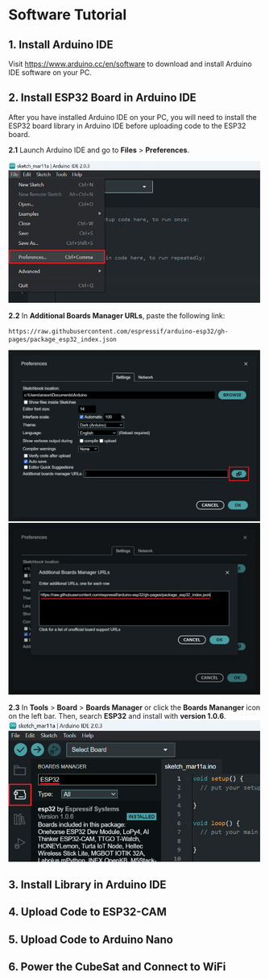 # Software Tutorial

## 1. Install Arduino IDE
Visit https://www.arduino.cc/en/software to download and install Arduino IDE software on your PC.

## 2. Install ESP32 Board in Arduino IDE
After you have installed Arduino IDE on your PC, you will need to install the ESP32 board library in Arduino IDE before uploading code to the ESP32 board. 

**2.1** Launch Arduino IDE and go to **Files** > **Preferences**.

<img src="../Figures/Software_Tutorial/2.1.png" width="500">

**2.2** In **Additional Boards Manager URLs**, paste the following link:
```
https://raw.githubusercontent.com/espressif/arduino-esp32/gh-pages/package_esp32_index.json
```

<img src="../Figures/Software_Tutorial/2.2a.png" width="500">

<img src="../Figures/Software_Tutorial/2.2b.png" width="500">

**2.3** In **Tools** > **Board** > **Boards Manager** or click the **Boards Mananger** icon on the left bar. Then, search **ESP32** and install with **version 1.0.6**.
<img src="../Figures/Software_Tutorial/2.3.png" width="500">

## 3. Install Library in Arduino IDE


## 4. Upload Code to ESP32-CAM

## 5. Upload Code to Arduino Nano

## 6. Power the CubeSat and Connect to WiFi
